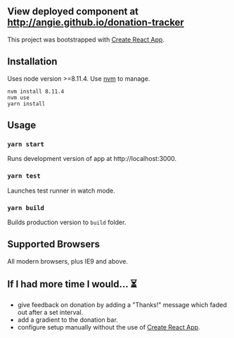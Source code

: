 ## View deployed component at http://angie.github.io/donation-tracker

This project was bootstrapped with [Create React App](https://github.com/facebookincubator/create-react-app).

## Installation

Uses node version >=8.11.4. Use [nvm](https://github.com/creationix/nvm) to manage.

```
nvm install 8.11.4
nvm use
yarn install
```

## Usage

### `yarn start`

Runs development version of app at http://localhost:3000.

### `yarn test`

Launches test runner in watch mode.

### `yarn build`

Builds production version to `build` folder.

## Supported Browsers

All modern browsers, plus IE9 and above.

## If I had more time I would... ⏳

- give feedback on donation by adding a "Thanks!" message which faded out after a set interval.
- add a gradient to the donation bar.
- configure setup manually without the use of [Create React App](https://github.com/facebookincubator/create-react-app).
